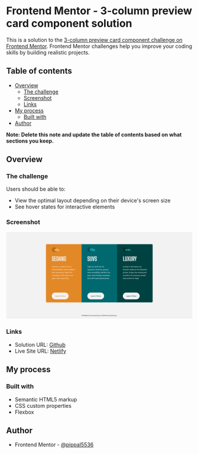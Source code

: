 # Frontend Mentor - 3-column preview card component solution

This is a solution to the [3-column preview card component challenge on Frontend Mentor](https://www.frontendmentor.io/challenges/3column-preview-card-component-pH92eAR2-). Frontend Mentor challenges help you improve your coding skills by building realistic projects.

## Table of contents

- [Overview](#overview)
  - [The challenge](#the-challenge)
  - [Screenshot](#screenshot)
  - [Links](#links)
- [My process](#my-process)
  - [Built with](#built-with)
- [Author](#author)

**Note: Delete this note and update the table of contents based on what sections you keep.**

## Overview

### The challenge

Users should be able to:

- View the optimal layout depending on their device's screen size
- See hover states for interactive elements

### Screenshot

![](./screenshot/screencapture-127-0-0-1-5500-index-html-2022-09-18-05_37_55.png)

### Links

- Solution URL: [Github](https://github.com/pippal5536/frontend-mentor-3-column-preview-card-component)
- Live Site URL: [Netlify](https://cool-cranachan-2027c9.netlify.app/)

## My process

### Built with

- Semantic HTML5 markup
- CSS custom properties
- Flexbox

## Author

- Frontend Mentor - [@pippal5536](https://www.frontendmentor.io/profile/pippal5536)
